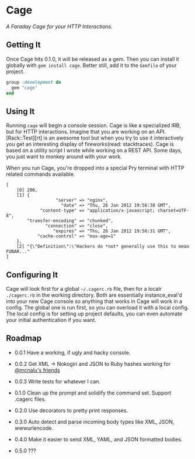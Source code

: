 Cage
====

*A Faraday Cage for your HTTP Interactions.*


Getting It
----------

Once Cage hits 0.1.0, it will be released as a gem. Then you can install it
globally with `gem install cage`. Better still, add it to the `Gemfile` of your
project.

```ruby
group :development do
  gem "cage"
end
```

Using It
--------

Running `cage` will begin a console session. Cage is like a specialized IRB, but
for HTTP interactions. Imagine that you are working on an API. [Rack::Test][rt]
is an awesome tool but when you try to use it interactively you get an
interesting display of fireworks(read: stacktraces). Cage is based on a utility
script I wrote while working on a REST API. Some days, you just want to monkey
around with your work.

When you run Cage, you're dropped into a special Pry terminal with HTTP related
commands available.

```
[
    [0] 200,
    [1] {
                   "server" => "nginx",
                     "date" => "Thu, 26 Jan 2012 19:56:30 GMT",
             "content-type" => "application/x-javascript; charset=UTF-8",
        "transfer-encoding" => "chunked",
               "connection" => "close",
                  "expires" => "Thu, 26 Jan 2012 19:56:31 GMT",
            "cache-control" => "max-age=1"
    },
    [2] "{\"Definition\":\"Hackers do *not* generally use this to mean FUBAR..."
]
```

Configuring It
--------------

Cage will look first for a global `~/.cagerc.rb` file, then for a localr
`./cagerc.rb` in the working directory. Both are essentially instance_eval'd
into your new Cage console so anything that works in Cage will work in a config.
The global one is run first, so you can overload it with a local config. The
local config is for setting up project defaults, you can even automate your
initial authentication if you want.

Roadmap
-------

- 0.0.1 Have a working, if ugly and hacky console.

- 0.0.2 Get XML -> Nokogiri and JSON to Ruby hashes working for [@mcnalu's
friends][1]

- 0.0.3 Write tests for whatever I can.

- 0.1.0 Clean up the prompt and solidify the command set. Support .cagerc files.

- 0.2.0 Use decorators to pretty print responses.

- 0.3.0 Auto detect and parse incoming body types like XML, JSON, wwwurlencode.

- 0.4.0 Make it easier to send XML, YAML, and JSON formatted bodies.

- 0.5.0 ???

[1]: http://identi.ca/notice/89369056

